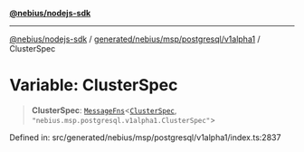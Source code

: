 [**@nebius/nodejs-sdk**](../../../../../../README.md)

---

[@nebius/nodejs-sdk](../../../../../../README.md) / [generated/nebius/msp/postgresql/v1alpha1](../README.md) / ClusterSpec

# Variable: ClusterSpec

> **ClusterSpec**: [`MessageFns`](../../../../../../runtime/protos/core/interfaces/MessageFns.md)\<[`ClusterSpec`](../interfaces/ClusterSpec.md), `"nebius.msp.postgresql.v1alpha1.ClusterSpec"`\>

Defined in: src/generated/nebius/msp/postgresql/v1alpha1/index.ts:2837

